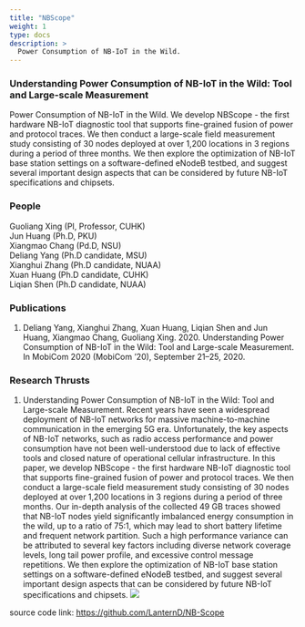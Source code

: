 ```yaml
---
title: "NBScope"
weight: 1
type: docs
description: >
  Power Consumption of NB-IoT in the Wild.
---
```


### **Understanding Power Consumption of NB-IoT in the Wild: Tool and Large-scale Measurement**
  Power Consumption of NB-IoT in the Wild. We develop NBScope - the first hardware NB-IoT diagnostic tool that supports fine-grained fusion of power and protocol traces. We then conduct a large-scale field measurement study consisting of 30 nodes deployed at over 1,200 locations in 3 regions during a period of three months. We then explore the optimization of NB-IoT base station settings on a software-defined eNodeB testbed, and suggest several important design aspects that can be considered by future NB-IoT specifications and chipsets.


### **People**
Guoliang Xing (PI, Professor, CUHK)<br>
                                            Jun Huang (Ph.D, PKU)<br>
                                            Xiangmao Chang (Pd.D, NSU)<br>
                                            Deliang Yang (Ph.D candidate, MSU)<br>
                                            Xianghui Zhang (Ph.D candidate, NUAA)<br>
                                            Xuan Huang (Ph.D candidate, CUHK)<br>
                                            Liqian Shen (Ph.D candidate, NUAA)

### **Publications**
1. Deliang Yang, Xianghui Zhang, Xuan Huang, Liqian Shen and Jun Huang, Xiangmao Chang, Guoliang Xing. 2020. Understanding Power Consumption of NB-IoT in the Wild: Tool and Large-scale Measurement. In MobiCom 2020 (MobiCom ’20), September 21–25, 2020.                                  
                                        

### **Research Thrusts**
1. Understanding Power Consumption of NB-IoT in the Wild: Tool and Large-scale Measurement. Recent years have seen a widespread deployment of NB-IoT networks for massive machine-to-machine communication in the emerging 5G era. Unfortunately, the key aspects of NB-IoT networks, such as radio access performance and power consumption have not been well-understood due to lack of effective tools and closed nature of operational cellular infrastructure. In this paper, we develop NBScope - the first hardware NB-IoT diagnostic tool that supports fine-grained fusion of power and protocol traces. We then conduct a large-scale field measurement study consisting of 30 nodes deployed at over 1,200 locations in 3 regions during a period of three months. Our in-depth analysis of the collected 49 GB traces showed that NB-IoT nodes yield significantly imbalanced energy consumption in the wild, up to a ratio of 75:1, which may lead to short battery lifetime and frequent network partition. Such a high performance variance can be attributed to several key factors including diverse network coverage levels, long tail power profile, and excessive control message repetitions. We then explore the optimization of NB-IoT base station settings on a software-defined eNodeB testbed, and suggest several important design aspects that can be considered by future NB-IoT specifications and chipsets.
![](/images/research/wireless4.png)

source code link: https://github.com/LanternD/NB-Scope
